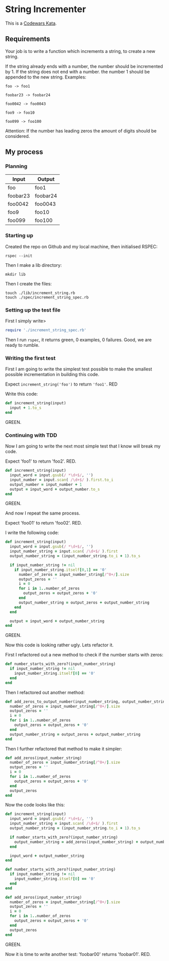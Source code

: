 # String Incrementer

This is a [Codewars Kata](https://www.codewars.com/kata/54a91a4883a7de5d7800009c/train/ruby).

## Requirements

Your job is to write a function which increments a string, to create a new string.

If the string already ends with a number, the number should be incremented by 1.
If the string does not end with a number. the number 1 should be appended to the new string.
Examples:

```foo -> foo1```

```foobar23 -> foobar24```

```foo0042 -> foo0043```

```foo9 -> foo10```

```foo099 -> foo100```

Attention: If the number has leading zeros the amount of digits should be considered.


## My process

### Planning

Input| Output
-----|------
foo | foo1
foobar23 | foobar24
foo0042 | foo0043
foo9 | foo10
foo099 | foo100

### Starting up

Created the repo on Github and my local machine, then initialised RSPEC:
```
rspec --init
```
Then I make a lib directory:
```
mkdir lib
```
Then I create the files:
```
touch ./lib/increment_string.rb
touch ./spec/increment_string_spec.rb
```

### Setting up the test file

First I simply write>
```ruby
require './increment_string_spec.rb'
```
Then I run ```rspec```, it returns green, 0 examples, 0 failures. Good, we are ready to rumble.

### Writing the first test

First I am going to write the simplest test possible to make the smallest possible incrementation in building this code.

Expect ```increment_string('foo')``` to return ```'foo1'```. RED

Write this code:
```ruby
def increment_string(input)
  input + 1.to_s
end
```

GREEN.

### Continuing with TDD

Now I am going to write the next most simple test that I know will break my code.

Expect 'foo1' to return 'foo2'. RED.

```ruby
def increment_string(input)
  input_word = input.gsub(/ *\d+$/, '')
  input_number = input.scan( /\d+$/ ).first.to_i
  output_number = input_number + 1
  output = input_word + output_number.to_s
end
```

GREEN.

And now I repeat the same process.

Expect 'foo01' to return 'foo02'. RED.

I write the following code:
```ruby
def increment_string(input)
  input_word = input.gsub(/ *\d+$/, '')
  input_number_string = input.scan( /\d+$/ ).first
  output_number_string = (input_number_string.to_i + 1).to_s

  if input_number_string != nil
    if input_number_string.itself[0,1] == '0'
      number_of_zeros = input_number_string[/^0+/].size
      output_zeros = ''
      i = 0
      for i in 1..number_of_zeros
        output_zeros = output_zeros + '0'
      end
      output_number_string = output_zeros + output_number_string
    end
  end

  output = input_word + output_number_string
end
```

GREEN.

Now this code is looking rather ugly. Lets refactor it.

First I refactored out a new method to check if the number starts with zeros:
```ruby
def number_starts_with_zero?(input_number_string)
  if input_number_string != nil
    input_number_string.itself[0] == '0'
  end
end
```
Then I refactored out another method:
```ruby
def add_zeros_to_output_number(input_number_string, output_number_string)
  number_of_zeros = input_number_string[/^0+/].size
  output_zeros = ''
  i = 0
  for i in 1..number_of_zeros
    output_zeros = output_zeros + '0'
  end
  output_number_string = output_zeros + output_number_string
end
```
Then I further refactored that method to make it simpler:
```ruby
def add_zeros(input_number_string)
  number_of_zeros = input_number_string[/^0+/].size
  output_zeros = ''
  i = 0
  for i in 1..number_of_zeros
    output_zeros = output_zeros + '0'
  end
  output_zeros
end
```
Now the code looks like this:
```ruby
def increment_string(input)
  input_word = input.gsub(/ *\d+$/, '')
  input_number_string = input.scan( /\d+$/ ).first
  output_number_string = (input_number_string.to_i + 1).to_s

  if number_starts_with_zero?(input_number_string)
    output_number_string = add_zeros(input_number_string) + output_number_string
  end

  input_word + output_number_string
end

def number_starts_with_zero?(input_number_string)
  if input_number_string != nil
    input_number_string.itself[0] == '0'
  end
end

def add_zeros(input_number_string)
  number_of_zeros = input_number_string[/^0+/].size
  output_zeros = ''
  i = 0
  for i in 1..number_of_zeros
    output_zeros = output_zeros + '0'
  end
  output_zeros
end
```

GREEN.

Now it is time to write another test: 'foobar00' returns 'foobar01'. RED.